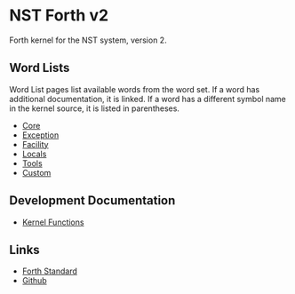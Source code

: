 # NST Forth v2
 Forth kernel for the NST system, version 2.
 
## Word Lists
 Word List pages list available words from the word set. If a word has additional documentation, it is linked.
 If a word has a different symbol name in the kernel source, it is listed in parentheses.
 
 * [Core](/core/)
 * [Exception](/exception/)
 * [Facility](/facility/)
 * [Locals](/locals/)
 * [Tools](/tools/)
 * [Custom](/custom/)

## Development Documentation
 * [Kernel Functions](/kernel/)

## Links
 * [Forth Standard](https://forth-standard.org/standard/words)
 * [Github](https://github.com/MechaFinch/NST-Forth)
